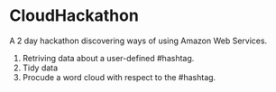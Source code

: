 # CloudHackathon
A 2 day hackathon discovering ways of using Amazon Web Services.

1. Retriving data about a user-defined #hashtag.
2. Tidy data
3. Procude a word cloud with respect to the #hashtag.

